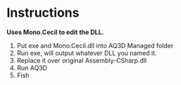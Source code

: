 # Instructions

**Uses Mono.Cecil to edit the DLL.**

1. Put exe and Mono.Cecil.dll into AQ3D Managed folder
2. Run exe, will output whatever DLL you named it.
3. Replace it over original Assembly-CSharp.dll
4. Run AQ3D
5. Fish

